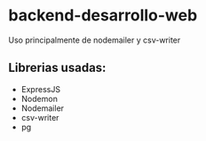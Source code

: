 # backend-desarrollo-web
Uso principalmente de nodemailer y csv-writer

## Librerias usadas:

- ExpressJS
- Nodemon
- Nodemailer
- csv-writer
- pg

